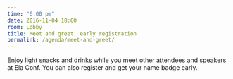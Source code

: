 ```yaml
---
time: "6:00 pm"
date: 2016-11-04 18:00
room: Lobby
title: Meet and greet, early registration
permalink: /agenda/meet-and-greet/
---
```


Enjoy light snacks and drinks while you meet other attendees and speakers at Ela Conf. You can also register and get your name badge early.
